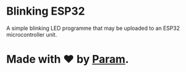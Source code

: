 # Blinking ESP32
A simple blinking LED programme that may be uploaded
to an ESP32 microcontroller unit.

# Made with ❤ by [Param](https://www.paramsid.com).